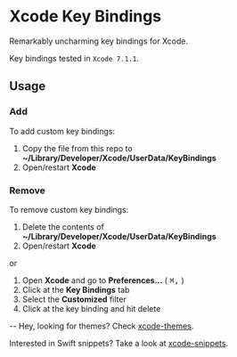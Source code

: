 # Xcode Key Bindings
Remarkably uncharming key bindings for Xcode.

Key bindings tested in `Xcode 7.1.1`.

## Usage

### Add

To add custom key bindings:

1. Copy the file from this repo to **~/Library/Developer/Xcode/UserData/KeyBindings**
2. Open/restart **Xcode**

### Remove

To remove custom key bindings:

1. Delete the contents of **~/Library/Developer/Xcode/UserData/KeyBindings**
2. Open/restart **Xcode**

or

1. Open **Xcode** and go to **Preferences...** ( <kbd>⌘</kbd><kbd>,</kbd> )
2. Click at the **Key Bindings** tab
3. Select the **Customized** filter
4. Click at the key binding and hit delete

--
Hey, looking for themes? Check [xcode-themes](https://github.com/adrfer/xcode-themes).

Interested in Swift snippets? Take a look at [xcode-snippets](https://github.com/adrfer/xcode-snippets).